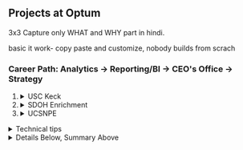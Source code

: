 ## Projects at Optum
3x3
Capture only WHAT and WHY part in hindi.

basic it work- copy paste and customize, nobody builds from scrach
### Career Path: Analytics -> Reporting/BI -> CEO's Office -> Strategy

1. <details>
    <summary>USC Keck</summary>

    1.	<details>
        <summary>Data Refresh</summary>
        
        1.  <details>
            <summary>Pull data from OADW</summary>
            </details>

        2.  <details>
            <summary>Generate derived tables</summary>
            </details>    

        </details>

    2.	<details>
        <summary>Report Types</summary>
        
        1.  <details>
            <summary>Tableau</summary>

            1.  <details>
                <summary>Master DB</summary>
                Total Spend, Total Member Months, Risk
                </details> 


            </details>

        2.  <details>
            <summary>Excel</summary>

            1.  <details>
                <summary>Financial Model</summary>
                Total Spend, Total Member Months, Risk
                </details> 

            </details>

        3.  <details>
            <summary>PPT</summary>
            </details> 

            

        </details>
    - b
        - f
        - g
    - c
    - d
    - thisss   
    - a
    - b 
    </details>
2.  <details>
    <summary>SDOH Enrichment</summary>
    Basically, enrich the members' details by adding SDoH scores, it helps in their member outreach programs etc.

    - basic process
        - Get rosters from clients
        - process the file
        - send the file back to clients
    </details>


3.  <details>
    <summary>UCSNPE</summary>
    
    + reporting program k liye dashboards banana
    + power bi reports, ssrs reports
    + kuch logic ya views pehle se bane hote the
    + baki hame banane hote the
    + tableau ki doc se flat vs row heavy design dekho
    
    </details>


<details>
<summary>Technical tips</summary>

-   Snowflake and Python : Check Data Engineering Simplified YT channel, puri playlist hai ek
-   Excel
-   Tableau
-   PowerBI
-   SSRS
-   SQL
-   <details>
    <summary> Jupyter </summary>

    - har file ka alag processor
    - cell based, har file me cell execute karte hain, cell me code hai
    
    </details>
    

</details>





<details>
<summary>
Details Below, Summary Above
</summary>
</details>
